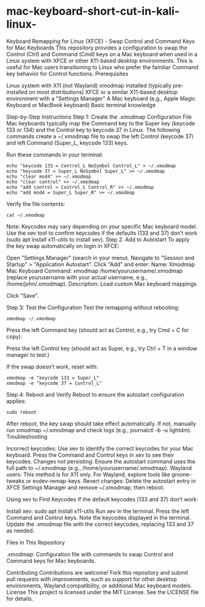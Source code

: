 # mac-keyboard-short-cut-in-kali-linux-

Keyboard Remapping for Linux (XFCE) - Swap Control and Command Keys for Mac Keyboards
This repository provides a configuration to swap the Control (Ctrl) and Command (Cmd) keys on a Mac keyboard when used in a Linux system with XFCE or other X11-based desktop environments. This is useful for Mac users transitioning to Linux who prefer the familiar Command key behavior for Control functions.
Prerequisites

Linux system with X11 (not Wayland)
xmodmap installed (typically pre-installed on most distributions)
XFCE or a similar X11-based desktop environment with a "Settings Manager"
A Mac keyboard (e.g., Apple Magic Keyboard or MacBook keyboard)
Basic terminal knowledge

Step-by-Step Instructions
Step 1: Create the .xmodmap Configuration File
Mac keyboards typically map the Command key to the Super key (keycode 133 or 134) and the Control key to keycode 37 in Linux. The following commands create a ~/.xmodmap file to swap the left Control (keycode 37) and left Command (Super_L, keycode 133) keys.

Run these commands in your terminal:
```
echo "keycode 133 = Control_L NoSymbol Control_L" > ~/.xmodmap
echo "keycode 37 = Super_L NoSymbol Super_L" >> ~/.xmodmap
echo "clear mod4" >> ~/.xmodmap
echo "clear control" >> ~/.xmodmap
echo "add control = Control_L Control_R" >> ~/.xmodmap
echo "add mod4 = Super_L Super_R" >> ~/.xmodmap
```
Verify the file contents:
```
cat ~/.xmodmap
```

Note: Keycodes may vary depending on your specific Mac keyboard model. Use the xev tool to confirm keycodes if the defaults (133 and 37) don’t work (sudo apt install x11-utils to install xev).
Step 2: Add to Autostart
To apply the key swap automatically on login in XFCE:

Open "Settings Manager" (search in your menu).
Navigate to "Session and Startup" > "Application Autostart".
Click "Add" and enter:
Name: Xmodmap Mac Keyboard
Command: xmodmap /home/yourusername/.xmodmap (replace yourusername with your actual username, e.g., /home/john/.xmodmap).
Description: Load custom Mac keyboard mappings


Click "Save".

Step 3: Test the Configuration
Test the remapping without rebooting:
```
xmodmap ~/.xmodmap
```

Press the left Command key (should act as Control, e.g., try Cmd + C for copy).

Press the left Control key (should act as Super, e.g., try Ctrl + T in a window manager to test.)

If the swap doesn’t work, reset with:
```
xmodmap -e "keycode 133 = Super_L"
xmodmap -e "keycode 37 = Control_L"
```

Step 4: Reboot and Verify
Reboot to ensure the autostart configuration applies:

```
sudo reboot
```
After reboot, the key swap should take effect automatically. If not, manually run xmodmap ~/.xmodmap and check logs (e.g., journalctl -b -u lightdm).
Troubleshooting

Incorrect keycodes: Use xev to identify the correct keycodes for your Mac keyboard. Press the Command and Control keys in xev to see their keycodes.
Changes not persisting: Ensure the autostart command uses the full path to ~/.xmodmap (e.g., /home/yourusername/.xmodmap).
Wayland users: This method is for X11 only. For Wayland, explore tools like gnome-tweaks or evdev-remap-keys.
Revert changes: Delete the autostart entry in XFCE Settings Manager and remove ~/.xmodmap, then reboot.

Using xev to Find Keycodes
If the default keycodes (133 and 37) don’t work:

Install xev: sudo apt install x11-utils
Run xev in the terminal.
Press the left Command and Control keys. Note the keycodes displayed in the terminal.
Update the .xmodmap file with the correct keycodes, replacing 133 and 37 as needed.

Files in This Repository

.xmodmap: Configuration file with commands to swap Control and Command keys for Mac keyboards.

Contributing
Contributions are welcome! Fork this repository and submit pull requests with improvements, such as support for other desktop environments, Wayland compatibility, or additional Mac keyboard models.
License
This project is licensed under the MIT License. See the LICENSE file for details.
